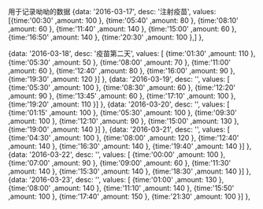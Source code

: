 用于记录呦呦的数据
{data: '2016-03-17',
        desc: '注射疫苗',
        values: [{time:'00:30'	,amount:	100	},
{time:'05:40'	,amount:	80	},
{time:'08:10'	,amount:	60	},
{time:'11:40'	,amount:	140	},
{time:'15:00'	,amount:	60	},
{time:'16:50'	,amount:	140	},
{time:'20:30'	,amount:	100	},]
                                      },

{data: '2016-03-18',
        desc: '疫苗第二天',
        values: [
{time:'01:30'	,amount:	110	},
{time:'05:30'	,amount:	50	},
{time:'08:00'	,amount:	70	},
{time:'11:00'	,amount:	60	},
{time:'12:40'	,amount:	80	},
{time:'16:00'	,amount:	90	},
{time:'19:30'	,amount:	120	}]
                                     },
    {data: '2016-03-19',
            desc: '',
            values: [
{time:'05:30'	,amount:	100	},
{time:'08:30'	,amount:	60	},
{time:'12:20'	,amount:	90	},
{time:'13:45'	,amount:	60	},
{time:'17:10'	,amount:	100	},
{time:'19:20'	,amount:	110	}]
                                     },
   {data: '2016-03-20',
           desc: '',
           values: [
{time:'01:15'	,amount:	100	},
{time:'05:30'	,amount:	100	},
{time:'09:30'	,amount:	100	},
{time:'12:10'	,amount:	90	},
{time:'15:00'	,amount:	130	},
{time:'19:00'	,amount:	140	}]
                                     },
   {data: '2016-03-21',
           desc: '',
           values: [
{time:'04:30'	,amount:	100	},
{time:'08:00'	,amount:	120	},
{time:'12:40'	,amount:	140	},
{time:'16:30'	,amount:	140	},
{time:'19:40'	,amount:	140	}]
                                     },
    {data: '2016-03-22',
            desc: '',
            values: [
{time:'00:00'	,amount:	100	},
{time:'07:00'	,amount:	90	},
{time:'09:00'	,amount:	60	},
{time:'11:30'	,amount:	140	},
{time:'15:30'	,amount:	140	},
{time:'18:30'	,amount:	140	}]
                                     },
            {data: '2016-03-23',
                    desc: '',
                    values: [
{time:'01:00'	,amount:	130	},
{time:'08:00'	,amount:	140	},
{time:'11:10'	,amount:	140	},
{time:'15:50'	,amount:	100	},
{time:'17:40'	,amount:	150	},
{time:'21:30'	,amount:	100	}]
                                     },

